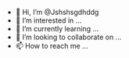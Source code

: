 - 👋 Hi, I’m @Jshshsgdhddg
- 👀 I’m interested in ...
- 🌱 I’m currently learning ...
- 💞️ I’m looking to collaborate on ...
- 📫 How to reach me ...

<!---
Jshshsgdhddg/Jshshsgdhddg is a ✨ special ✨ repository because its `README.md` (this file) appears on your GitHub profile.
You can click the Preview link to take a look at your changes.
--->
